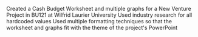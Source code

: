 Created a Cash Budget Worksheet and multiple graphs for a New Venture Project in BU121 at Wilfrid Laurier University
Used industry research for all hardcoded values
Used multiple formatting techniques so that the worksheet and graphs fit with the theme of the project's PowerPoint
